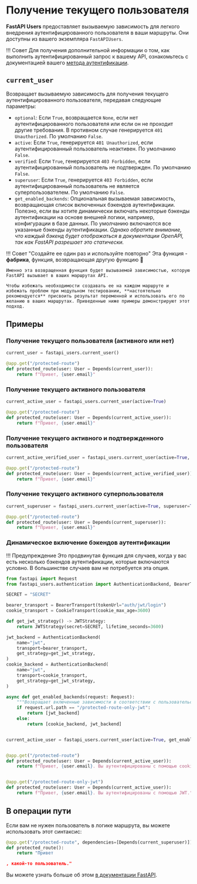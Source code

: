 # Получение текущего пользователя

**FastAPI Users** предоставляет вызываемую зависимость для легкого внедрения аутентифицированного пользователя в ваши маршруты. Они доступны из вашего экземпляра `FastAPIUsers`.

!!! Совет
    Для получения дополнительной информации о том, как выполнить аутентифицированный запрос к вашему API, ознакомьтесь с документацией вашего [метода аутентификации](../configuration/authentication/index.md).

## `current_user`

Возвращает вызываемую зависимость для получения текущего аутентифицированного пользователя, передавая следующие параметры:

* `optional`: Если `True`, возвращается `None`, если нет аутентифицированного пользователя или если он не проходит другие требования. В противном случае генерируется `401 Unauthorized`. По умолчанию `False`.
* `active`: Если `True`, генерируется `401 Unauthorized`, если аутентифицированный пользователь неактивен. По умолчанию `False`.
* `verified`: Если `True`, генерируется `403 Forbidden`, если аутентифицированный пользователь не подтвержден. По умолчанию `False`.
* `superuser`: Если `True`, генерируется `403 Forbidden`, если аутентифицированный пользователь не является суперпользователем. По умолчанию `False`.
* `get_enabled_backends`: Опциональная вызываемая зависимость, возвращающая список включенных бэкендов аутентификации. Полезно, если вы хотите динамически включать некоторые бэкенды аутентификации на основе внешней логики, например, конфигурации в базе данных. По умолчанию включаются все указанные бэкенды аутентификации. *Однако обратите внимание, что каждый бэкенд будет отображаться в документации OpenAPI, так как FastAPI разрешает это статически.*

!!! Совет "Создайте ее один раз и используйте повторно"
    Эта функция - **фабрика**, функция, возвращающая другую функцию 🤯

    Именно эта возвращенная функция будет вызываемой зависимостью, которую FastAPI вызывает в ваших маршрутах API.

    Чтобы избежать необходимости создавать ее на каждом маршруте и избежать проблем при модульном тестировании, **настоятельно рекомендуется** присвоить результат переменной и использовать его по желанию в ваших маршрутах. Приведенные ниже примеры демонстрируют этот подход.

## Примеры

### Получение текущего пользователя (**активного или нет**)

```py
current_user = fastapi_users.current_user()

@app.get("/protected-route")
def protected_route(user: User = Depends(current_user)):
    return f"Привет, {user.email}"
```

### Получение текущего **активного** пользователя

```py
current_active_user = fastapi_users.current_user(active=True)

@app.get("/protected-route")
def protected_route(user: User = Depends(current_active_user)):
    return f"Привет, {user.email}"
```

### Получение текущего **активного** и **подтвержденного** пользователя

```py
current_active_verified_user = fastapi_users.current_user(active=True, verified=True)

@app.get("/protected-route")
def protected_route(user: User = Depends(current_active_verified_user)):
    return f"Привет, {user.email}"
```

### Получение текущего активного **суперпользователя**

```py
current_superuser = fastapi_users.current_user(active=True, superuser=True)

@app.get("/protected-route")
def protected_route(user: User = Depends(current_superuser)):
    return f"Привет, {user.email}"
```

### Динамическое включение бэкендов аутентификации

!!! Предупреждение
    Это продвинутая функция для случаев, когда у вас есть несколько бэкендов аутентификации, которые включаются условно. В большинстве случаев вам не потребуется эта опция.

```py
from fastapi import Request
from fastapi_users.authentication import AuthenticationBackend, BearerTransport, CookieTransport, JWTStrategy

SECRET = "SECRET"

bearer_transport = BearerTransport(tokenUrl="auth/jwt/login")
cookie_transport = CookieTransport(cookie_max_age=3600)

def get_jwt_strategy() -> JWTStrategy:
    return JWTStrategy(secret=SECRET, lifetime_seconds=3600)

jwt_backend = AuthenticationBackend(
    name="jwt",
    transport=bearer_transport,
    get_strategy=get_jwt_strategy,
)
cookie_backend = AuthenticationBackend(
    name="jwt",
    transport=cookie_transport,
    get_strategy=get_jwt_strategy,
)

async def get_enabled_backends(request: Request):
    """Возвращает включенные зависимости в соответствии с пользовательской логикой."""
    if request.url.path == "/protected-route-only-jwt":
        return [jwt_backend]
    else:
        return [cookie_backend, jwt_backend]


current_active_user = fastapi_users.current_user(active=True, get_enabled_backends=get_enabled_backends)


@app.get("/protected-route")
def protected_route(user: User = Depends(current_active_user)):
    return f"Привет, {user.email}. Вы аутентифицированы с помощью cookie или JWT."


@app.get("/protected-route-only-jwt")
def protected_route(user: User = Depends(current_active_user)):
    return f"Привет, {user.email}. Вы аутентифицированы с помощью JWT."
```

## В операции пути

Если вам не нужен пользователь в логике маршрута, вы можете использовать этот синтаксис:

```py
@app.get("/protected-route", dependencies=[Depends(current_superuser)])
def protected_route():
    return "Привет

, какой-то пользователь."
```

Вы можете узнать больше об этом [в документации FastAPI](https://fastapi.tiangolo.com/tutorial/dependencies/dependencies-in-path-operation-decorators/).